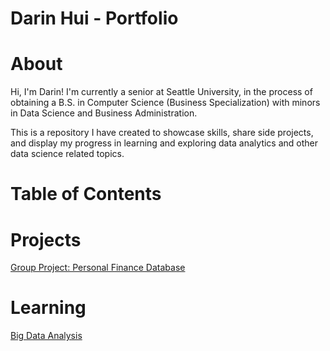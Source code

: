 # Darin Hui - Portfolio
# About
Hi, I'm Darin! I'm currently a senior at Seattle University, in the process of obtaining a B.S. in Computer Science (Business Specialization)
with minors in Data Science and Business Administration. 

This is a repository I have created to showcase skills, share side projects, and display my progress in learning and exploring data analytics 
and other data science related topics.

# Table of Contents

# Projects
[Group Project: Personal Finance Database](https://github.com/a-wallen/PersonalFinanceDatabase)

# Learning
[Big Data Analysis](https://github.com/huidarin/portfolio/tree/main/learning/BigDataAnalysis)

